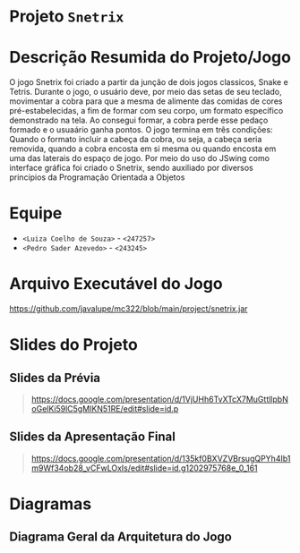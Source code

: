 # Projeto `Snetrix`

# Descrição Resumida do Projeto/Jogo
O jogo Snetrix foi criado a partir da junção de dois jogos classicos, Snake e Tetris. Durante o jogo, o usuário deve, por meio das setas de seu teclado,
movimentar a cobra para que a mesma de alimente das comidas de cores pré-estabelecidas, a fim de formar com seu corpo, um formato específico demonstrado
na tela. Ao consegui formar, a cobra perde esse pedaço formado e o usuaário ganha pontos. O jogo termina em três condições: Quando o formato incluir a cabeça
da cobra, ou seja, a cabeça seria removida, quando a cobra encosta em si mesma ou quando encosta em uma das laterais do espaço de jogo. Por meio do uso do 
JSwing como interface gráfica foi criado o Snetrix, sendo auxiliado por diversos principios da Programação Orientada a Objetos

# Equipe
* `<Luiza Coelho de Souza>` - `<247257>`
* `<Pedro Sader Azevedo>` - `<243245>`

# Arquivo Executável do Jogo

https://github.com/javalupe/mc322/blob/main/project/snetrix.jar

# Slides do Projeto

## Slides da Prévia
> https://docs.google.com/presentation/d/1VjUHh6TvXTcX7MuGttllpbNoGelKi59lC5gMIKN51RE/edit#slide=id.p

## Slides da Apresentação Final
> https://docs.google.com/presentation/d/135kf0BXVZVBrsugQPYh4Ib1m9Wf34ob28_vCFwLOxIs/edit#slide=id.g1202975768e_0_161

# Diagramas

## Diagrama Geral da Arquitetura do Jogo

> 
